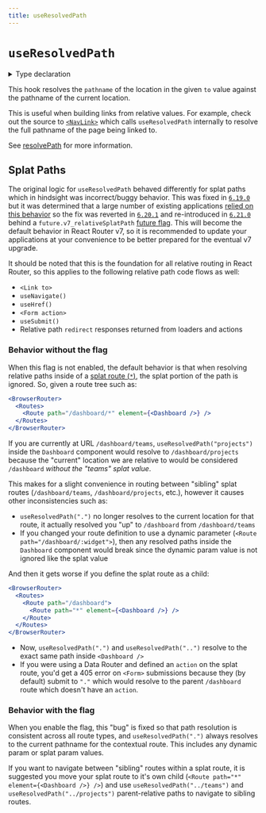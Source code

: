 ```yaml
---
title: useResolvedPath
---
```


# `useResolvedPath`

<details>
  <summary>Type declaration</summary>

```tsx
declare function useResolvedPath(
  to: To,
  options?: { relative?: RelativeRoutingType }
): Path;
```

</details>

This hook resolves the `pathname` of the location in the given `to` value against the pathname of the current location.

This is useful when building links from relative values. For example, check out the source to [`<NavLink>`][navlink] which calls `useResolvedPath` internally to resolve the full pathname of the page being linked to.

See [resolvePath][resolvepath] for more information.

## Splat Paths

The original logic for `useResolvedPath` behaved differently for splat paths which in hindsight was incorrect/buggy behavior. This was fixed in [`6.19.0`][release-6.19.0] but it was determined that a large number of existing applications [relied on this behavior][revert-comment] so the fix was reverted in [`6.20.1`][release-6.20.1] and re-introduced in [`6.21.0`][release-6.21.0] behind a `future.v7_relativeSplatPath` [future flag][future-flag]. This will become the default behavior in React Router v7, so it is recommended to update your applications at your convenience to be better prepared for the eventual v7 upgrade.

It should be noted that this is the foundation for all relative routing in React Router, so this applies to the following relative path code flows as well:

- `<Link to>`
- `useNavigate()`
- `useHref()`
- `<Form action>`
- `useSubmit()`
- Relative path `redirect` responses returned from loaders and actions

### Behavior without the flag

When this flag is not enabled, the default behavior is that when resolving relative paths inside of a [splat route (`*`)][splat], the splat portion of the path is ignored. So, given a route tree such as:

```jsx
<BrowserRouter>
  <Routes>
    <Route path="/dashboard/*" element={<Dashboard />} />
  </Routes>
</BrowserRouter>
```

If you are currently at URL `/dashboard/teams`, `useResolvedPath("projects")` inside the `Dashboard` component would resolve to `/dashboard/projects` because the "current" location we are relative to would be considered `/dashboard` _without the "teams" splat value_.

This makes for a slight convenience in routing between "sibling" splat routes (`/dashboard/teams`, `/dashboard/projects`, etc.), however it causes other inconsistencies such as:

- `useResolvedPath(".")` no longer resolves to the current location for that route, it actually resolved you "up" to `/dashboard` from `/dashboard/teams`
- If you changed your route definition to use a dynamic parameter (`<Route path="/dashboard/:widget">`), then any resolved paths inside the `Dashboard` component would break since the dynamic param value is not ignored like the splat value

And then it gets worse if you define the splat route as a child:

```jsx
<BrowserRouter>
  <Routes>
    <Route path="/dashboard">
      <Route path="*" element={<Dashboard />} />
    </Route>
  </Routes>
</BrowserRouter>
```

- Now, `useResolvedPath(".")` and `useResolvedPath("..")` resolve to the exact same path inside `<Dashboard />`
- If you were using a Data Router and defined an `action` on the splat route, you'd get a 405 error on `<Form>` submissions because they (by default) submit to `"."` which would resolve to the parent `/dashboard` route which doesn't have an `action`.

### Behavior with the flag

When you enable the flag, this "bug" is fixed so that path resolution is consistent across all route types, and `useResolvedPath(".")` always resolves to the current pathname for the contextual route. This includes any dynamic param or splat param values.

If you want to navigate between "sibling" routes within a splat route, it is suggested you move your splat route to it's own child (`<Route path="*" element={<Dashboard />} />`) and use `useResolvedPath("../teams")` and `useResolvedPath("../projects")` parent-relative paths to navigate to sibling routes.

[navlink]: ../components/nav-link
[resolvepath]: ../utils/resolve-path
[release-6.19.0]: https://github.com/remix-run/react-router/blob/main/CHANGELOG.md#v6190
[release-6.20.1]: https://github.com/remix-run/react-router/blob/main/CHANGELOG.md#v6201
[release-6.21.0]: https://github.com/remix-run/react-router/blob/main/CHANGELOG.md#v6210
[revert-comment]: https://github.com/remix-run/react-router/issues/11052#issuecomment-1836589329
[future-flag]: ../guides/api-development-strategy
[splat]: ../route/route#splats
